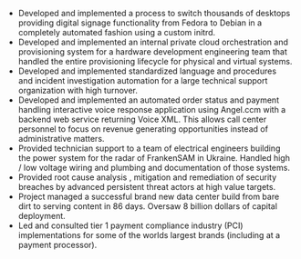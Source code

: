 - Developed and implemented a process to switch thousands of desktops providing digital signage functionality from Fedora to Debian in a completely automated fashion using a custom initrd.
- Developed and implemented an internal private cloud orchestration and provisioning system for a hardware development engineering team that handled the entire provisioning lifecycle for physical and virtual systems.
- Developed and implemented standardized language and procedures and incident investigation automation for a large technical support organization with high turnover.
- Developed and implemented an automated order status and payment handling interactive voice response application using Angel.ccm with a backend web service returning Voice XML. This allows call center personnel to focus on revenue generating opportunities instead of administrative matters.
- Provided technician support to a team of electrical engineers building the power system for the radar of FrankenSAM in Ukraine. Handled high / low voltage wiring and plumbing and documentation of those systems.
- Provided root cause analysis , mitigation and remediation of security breaches by advanced persistent threat actors at high value targets.
- Project managed a successful brand new data center build from bare dirt to serving content in 86 days. Oversaw 8 billion dollars of capital deployment.
- Led and consulted tier 1 payment compliance industry (PCI) implementations for some of the worlds largest brands (including at a payment processor).